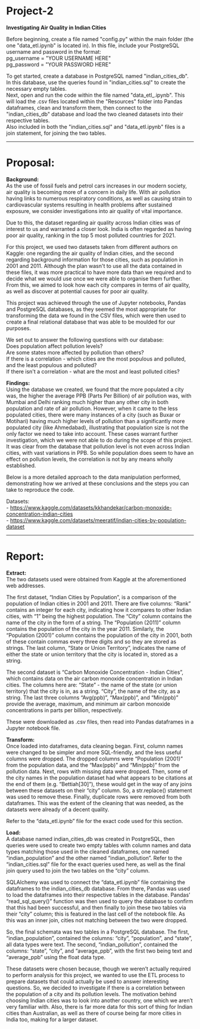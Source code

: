 # Project-2  
**Investigating Air Quality in Indian Cities**  
  
Before beginning, create a file named "config.py" within the main folder (the one "data_etl.ipynb" is located in). In this file, include your PostgreSQL username and password in the format:  
pg_username = "YOUR USERNAME HERE"  
pg_password = "YOUR PASSWORD HERE"  
  
To get started, create a database in PostgreSQL named "indian_cities_db". In this database, use the queries found in "indian_cities.sql" to create the necessary empty tables.  
Next, open and run the code within the file named "data_etl_.ipynb". This will load the .csv files located within the "Resources" folder into Pandas dataframes, clean and transform them, then connect to the "indian_cities_db" database and load the two cleaned datasets into their respective tables.  
Also included in both the "indian_cities.sql" and "data_etl.ipynb" files is a join statement, for joining the two tables.  
  
------------------------------------------------------------------------------  
  
# Proposal:  
  
**Background:**  
As the use of fossil fuels and petrol cars increases in our modern society, air quality is becoming more of a concern in daily life. With air pollution having links to numerous respiratory conditions, as well as causing strain to cardiovascular systems resulting in health problems after sustained exposure, we consider investigations into air quality of vital importance.  
  
Due to this, the dataset regarding air quality across Indian cities was of interest to us and warranted a closer look. India is often regarded as having poor air quality, ranking in the top 5 most polluted countries for 2021.  
  
For this project, we used two datasets taken from different authors on Kaggle: one regarding the air quality of Indian cities, and the second regarding background information for those cities, such as population in 2001 and 2011. Although the plan wasn't to use all the data contained in these files, it was more practical to have more data than we required and to decide what we would use once we were able to organise them further. From this, we aimed to look how each city compares in terms of air quality, as well as discover at potential causes for poor air quality.  
  
This project was achieved through the use of Jupyter notebooks, Pandas and PostgreSQL databases, as they seemed the most appropriate for transforming the data we found in the CSV files, which were then used to create a final relational database that was able to be moulded for our purposes.  
  
We set out to answer the following questions with our database:  
 	Does population affect pollution levels?  
	Are some states more affected by pollution than others?  
	If there is a correlation - which cities are the most populous and polluted, and the least populous and polluted?  
	If there isn't a correlation - what are the most and least polluted cities?  
  
**Findings:**  
Using the database we created, we found that the more populated a city was, the higher the average PPB (Parts Per Billion) of air pollution was, with Mumbai and Delhi ranking much higher than any other city in both population and rate of air pollution. However, when it came to the less populated cities, there were many instances of a city (such as Buxar or Motihari) having much higher levels of pollution than a significantly more populated city (like Ahmedabad), illustrating that population size is not the only factor we need to take into account. These cases warrant further investigation, which we were not able to do during the scope of this project. It was clear from the database that pollution level is not even across Indian cities, with vast variations in PPB. So while population does seem to have an effect on pollution levels, the correlation is not by any means wholly established.  
  
Below is a more detailed approach to the data manipulation performed, demonstrating how we arrived at these conclusions and the steps you can take to reproduce the code.  
  
Datasets:  
	- https://www.kaggle.com/datasets/kkhandekar/carbon-monoxide-concentration-indian-cities  
	- https://www.kaggle.com/datasets/meeratif/indian-cities-by-population-dataset  
  
  
-------------------------------------------------------------------------  
  
# Report:  
  
**Extract:**  
The two datasets used were obtained from Kaggle at the aforementioned web addresses.  
  
The first dataset, “Indian Cities by Population”, is a comparison of the population of Indian cities in 2001 and 2011. There are five columns: “Rank” contains an integer for each city, indicating how it compares to other Indian cities, with “1” being the highest population. The “City” column contains the name of the city in the form of a string. The “Population (2011)” column contains the population of the city in the year 2011. Similarly, the “Population (2001)” column contains the population of the city in 2001, both of these contain commas every three digits and so they are stored as strings. The last column, “State or Union Territory”, indicates the name of either the state or union territory that the city is located in, stored as a string.  
  
The second dataset is “Carbon Monoxide Concentration - Indian Cities”, which contains data on the air carbon monoxide concentration in Indian cities. The columns here are: “State” - the name of the state (or union territory) that the city is in, as a string. “City”, the name of the city, as a string. The last three columns “Avg(ppb)”, “Max(ppb)”, and “Min(ppb)” provide the average, maximum, and minimum air carbon monoxide concentrations in parts per billion, respectively.  
  
These were downloaded as .csv files, then read into Pandas dataframes in a Jupyter notebook file.  
  
**Transform:**  
Once loaded into dataframes, data cleaning began. First, column names were changed to be simpler and more SQL-friendly, and the less useful columns were dropped. The dropped columns were “Population (2001)” from the population data, and the “Max(ppb)” and “Min(ppb)” from the pollution data. Next, rows with missing data were dropped. Then, some of the city names in the population dataset had what appears to be citations at the end of them (e.g. “Bettiah[30]”), these would get in the way of any joins between these datasets on their “city” column. So, a str.replace() statement was used to remove these. Finally, duplicate rows were removed from both dataframes. This was the extent of the cleaning that was needed, as the datasets were already of a decent quality.  
  
Refer to the “data_etl.ipynb” file for the exact code used for this section.  
  
**Load:**  
A database named indian_cities_db was created in PostgreSQL, then queries were used to create two empty tables with column names and data types matching those used in the cleaned dataframes, one named “indian_population” and the other named “indian_pollution”. Refer to the “indian_cities.sql” file for the exact queries used here, as well as the final join query used to join the two tables on the “city” column.  
  
SQLAlchemy was used to connect the “data_etl.ipynb” file containing the dataframes to the indian_cities_db database. From there, Pandas was used to load the dataframes into their respective tables in the database. Pandas’ “read_sql_query()” function was then used to query the database to confirm that this had been successful, and then finally to join these two tables via their “city” column; this is featured in the last cell of the notebook file. As this was an inner join, cities not matching between the two were dropped.  
  
So, the final schemata was two tables in a PostgreSQL database. The first, “indian_population”, contained the columns: “city”, “population”, and “state”, all data types were text. The second, “indian_pollution”, contained the columns: “state”, “city”, and “average_ppb”, with the first two being text and “average_ppb” using the float data type.  
  
These datasets were chosen because, though we weren’t actually required to perform analysis for this project, we wanted to use the ETL process to prepare datasets that could actually be used to answer interesting questions. So, we decided to investigate if there is a correlation between the population of a city and its pollution levels. The motivation behind choosing Indian cities was to look into another country, one which we aren’t very familiar with. Also, there is far more data for this sort of thing for Indian cities than Australian, as well as there of course being far more cities in India too, making for a larger dataset.  
